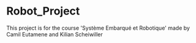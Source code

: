 # Robot_Project
This project is for the course 'Système Embarqué et Robotique' made by Camil Eutamene and Kilian Scheiwiller
